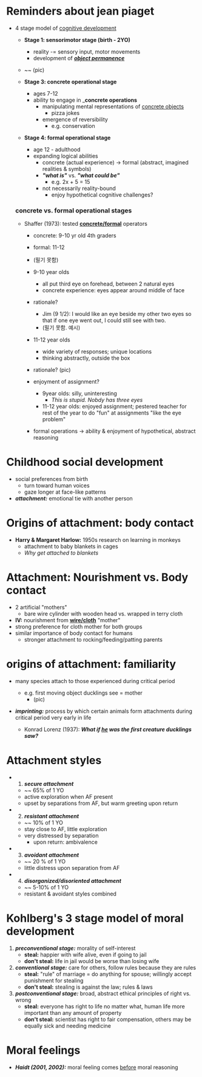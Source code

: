 # Reminders about jean piaget


- 4 stage model of <u>cognitive development</u>
    - __Stage 1: sensorimotor stage (birth - 2YO)__
        - reality -= sensory input, motor movements
        - development of ___<u>object permanence</u>___
   - ~~ (pic)

    - __Stage 3: concrete operational stage__
        - ages 7-12
        - ability to engage in ___concrete operations__
            - manipulating mental representations of <u>concrete objects</u>
                - pizza jokes
            - emergence of reversibility
                - e.g. conservation

    - __Stage 4: formal operational stage__
        - age 12 - adulthood
        - expanding logical abilities
            - concrete (actual experience) -> formal (abstract, imagined realities & symbols)
            - ___"what is"___ vs. ___"what could be"___
                - e.g. 2x + 5 = 15
            - not necessarily reality-bound
                - enjoy hypothetical cognitive challenges?

    ### concrete vs. formal operational stages
    - Shaffer (1973): tested <u>__concrete/formal__</u> operators
        - concrete: 9-10 yr old 4th graders
        - formal: 11-12
        - (필기 못함)
[](https://github.com/symoon94/PSY150/blob/master/assets/apr2.jpeg)

        - 9-10 year olds
            - all put third eye on forehead, between 2 natural eyes
            - concrete experience: eyes appear around middle of face
        - rationale?
            - Jim (9 1/2): I would like an eye beside my other two eyes so that if one eye went out, I could still see with two.
            - (필기 못함. 예시)
        - 11-12 year olds
            - wide variety of responses; unique locations
            - thinking abstractly, outside the box
        - rationale?
        (pic)

        - enjoyment of assignment?
            - 9year olds: silly, uninteresting
                - _This is stupid. Nobdy has three eyes_
            - 11-12 year olds: enjoyed assignment; pestered teacher for rest of the year to do "fun" at assignments "like the eye problem"
        - formal operations -> ability & enjoyment of hypothetical, abstract reasoning

# Childhood social development
- social preferences from birth
    - turn toward human voices
    - gaze longer at face-like patterns
- ___attachment:___ emotional tie with another person

# Origins of attachment: body contact
- __Harry & Margaret Harlow:__ 1950s research on learning in monkeys
    - attachment to baby blankets in cages
    - _Why get attached to blankets_

# Attachment: Nourishment vs. Body contact
- 2 artificial "mothers"
    - bare wire cylinder with wooden head vs. wrapped in terry cloth
- __IV:__ nourishment from __<u>wire/cloth</u>__ "mother"
- strong preference for cloth mother for both groups
- similar importance of body contact for humans
    - stronger attachment to rocking/feeding/patting parents

# origins of attachment: familiarity
- many species attach to those experienced during critical period
    - e.g. first moving object ducklings see = mother
        - (pic)

- ___imprinting:___ process by which certain animals form attachments during critical period very early in life
    - Konrad Lorenz (1937):
    ___What if <u>he</u> was the first creature ducklings saw?___

# Attachment styles
- 1. ___secure attachment___
    - ~~ 65% of 1 YO
    - active exploration when AF present
    - upset by separations from AF, but warm greeting upon return
- 2. ___resistant attachment___
    - ~~ 10% of 1 YO
    - stay close to AF, little exploration
    - very distressed by separation
        - upon return: ambivalence
- 3. ___avoidant attachment___
    - ~~ 20 % of 1 YO
    - little distress upon separation from AF

- 4. ___disorganized/disoriented attachment___
    - ~~ 5-10% of 1 YO
    - resistant & avoidant styles combined

# Kohlberg's 3 stage model of moral development
1. ___preconventional stage:___ morality of self-interest
    - __steal:__ happier with wife alive, even if going to jail
    - __don't steal:__ life in jail would be worse than losing wife
2. ___conventional stage:___ care for others, follow rules because they are rules
    - __steal:__ "rule" of marriage = do anything for spouse; willingly accept punishment for stealing
    - __don't steal:__ stealing is against the law; rules & laws
3. ___postconventional stage:___ broad, abstract ethical principles of right vs. wrong
    - __steal:__ everyone has right to life no matter what, human life more important than any amount of property
    - __don't steal:__ scientist has right to fair compensation, others may be equally sick and needing medicine

# Moral feelings
- ___Haidt (2001, 2002):___ moral feeling comes <u>before</u> moral reasoning